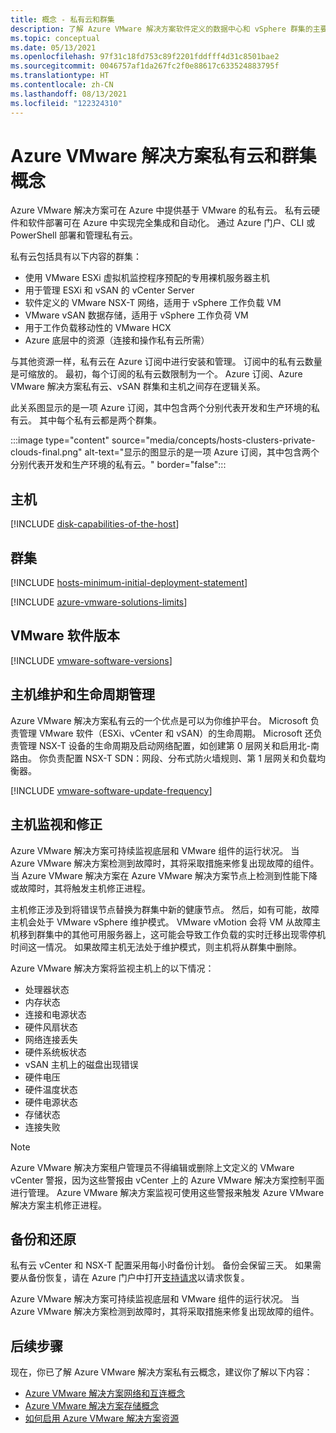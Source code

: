 ```yaml
---
title: 概念 - 私有云和群集
description: 了解 Azure VMware 解决方案软件定义的数据中心和 vSphere 群集的主要功能。
ms.topic: conceptual
ms.date: 05/13/2021
ms.openlocfilehash: 97f31c18fd753c89f2201fddfff4d31c8501bae2
ms.sourcegitcommit: 0046757af1da267fc2f0e88617c633524883795f
ms.translationtype: HT
ms.contentlocale: zh-CN
ms.lasthandoff: 08/13/2021
ms.locfileid: "122324310"
---
```

#  <a name="azure-vmware-solution-private-cloud-and-cluster-concepts"></a>Azure VMware 解决方案私有云和群集概念

Azure VMware 解决方案可在 Azure 中提供基于 VMware 的私有云。 私有云硬件和软件部署可在 Azure 中实现完全集成和自动化。 通过 Azure 门户、CLI 或 PowerShell 部署和管理私有云。  

私有云包括具有以下内容的群集：

- 使用 VMware ESXi 虚拟机监控程序预配的专用裸机服务器主机 
- 用于管理 ESXi 和 vSAN 的 vCenter Server 
- 软件定义的 VMware NSX-T 网络，适用于 vSphere 工作负载 VM  
- VMware vSAN 数据存储，适用于 vSphere 工作负荷 VM  
- 用于工作负载移动性的 VMware HCX  
- Azure 底层中的资源（连接和操作私有云所需）

与其他资源一样，私有云在 Azure 订阅中进行安装和管理。 订阅中的私有云数量是可缩放的。 最初，每个订阅的私有云数限制为一个。  Azure 订阅、Azure VMware 解决方案私有云、vSAN 群集和主机之间存在逻辑关系。 

此关系图显示的是一项 Azure 订阅，其中包含两个分别代表开发和生产环境的私有云。 其中每个私有云都是两个群集。 

:::image type="content" source="media/concepts/hosts-clusters-private-clouds-final.png" alt-text="显示的图显示的是一项 Azure 订阅，其中包含两个分别代表开发和生产环境的私有云。" border="false":::

## <a name="hosts"></a>主机

[!INCLUDE [disk-capabilities-of-the-host](includes/disk-capabilities-of-the-host.md)]

## <a name="clusters"></a>群集

[!INCLUDE [hosts-minimum-initial-deployment-statement](includes/hosts-minimum-initial-deployment-statement.md)]

[!INCLUDE [azure-vmware-solutions-limits](includes/azure-vmware-solutions-limits.md)]

## <a name="vmware-software-versions"></a>VMware 软件版本

[!INCLUDE [vmware-software-versions](includes/vmware-software-versions.md)]

## <a name="host-maintenance-and-lifecycle-management"></a>主机维护和生命周期管理

Azure VMware 解决方案私有云的一个优点是可以为你维护平台。  Microsoft 负责管理 VMware 软件（ESXi、vCenter 和 vSAN）的生命周期。 Microsoft 还负责管理 NSX-T 设备的生命周期及启动网络配置，如创建第 0 层网关和启用北-南路由。 你负责配置 NSX-T SDN：网段、分布式防火墙规则、第 1 层网关和负载均衡器。 

[!INCLUDE [vmware-software-update-frequency](includes/vmware-software-update-frequency.md)]

## <a name="host-monitoring-and-remediation"></a>主机监视和修正

Azure VMware 解决方案可持续监视底层和 VMware 组件的运行状况。 当 Azure VMware 解决方案检测到故障时，其将采取措施来修复出现故障的组件。 当 Azure VMware 解决方案在 Azure VMware 解决方案节点上检测到性能下降或故障时，其将触发主机修正进程。 

主机修正涉及到将错误节点替换为群集中新的健康节点。 然后，如有可能，故障主机会处于 VMware vSphere 维护模式。 VMware vMotion 会将 VM 从故障主机移到群集中的其他可用服务器上，这可能会导致工作负载的实时迁移出现零停机时间这一情况。 如果故障主机无法处于维护模式，则主机将从群集中删除。

Azure VMware 解决方案将监视主机上的以下情况：  

- 处理器状态 
- 内存状态 
- 连接和电源状态 
- 硬件风扇状态 
- 网络连接丢失 
- 硬件系统板状态 
- vSAN 主机上的磁盘出现错误 
- 硬件电压 
- 硬件温度状态 
- 硬件电源状态 
- 存储状态 
- 连接失败 

> [!NOTE]
> Azure VMware 解决方案租户管理员不得编辑或删除上文定义的 VMware vCenter 警报，因为这些警报由 vCenter 上的 Azure VMware 解决方案控制平面进行管理。 Azure VMware 解决方案监视可使用这些警报来触发 Azure VMware 解决方案主机修正进程。

## <a name="backup-and-restoration"></a>备份和还原

私有云 vCenter 和 NSX-T 配置采用每小时备份计划。  备份会保留三天。 如果需要从备份恢复，请在 Azure 门户中打开[支持请求](https://rc.portal.azure.com/#create/Microsoft.Support)以请求恢复。

Azure VMware 解决方案可持续监视底层和 VMware 组件的运行状况。 当 Azure VMware 解决方案检测到故障时，其将采取措施来修复出现故障的组件。

## <a name="next-steps"></a>后续步骤

现在，你已了解 Azure VMware 解决方案私有云概念，建议你了解以下内容： 

- [Azure VMware 解决方案网络和互连概念](concepts-networking.md)
- [Azure VMware 解决方案存储概念](concepts-storage.md)
- [如何启用 Azure VMware 解决方案资源](deploy-azure-vmware-solution.md#register-the-microsoftavs-resource-provider)

<!-- LINKS - internal -->
[concepts-networking]: ./concepts-networking.md

<!-- LINKS - external-->
[VCSA versions]: https://kb.vmware.com/s/article/2143838
[ESXi versions]: https://kb.vmware.com/s/article/2143832
[vSAN versions]: https://kb.vmware.com/s/article/2150753

